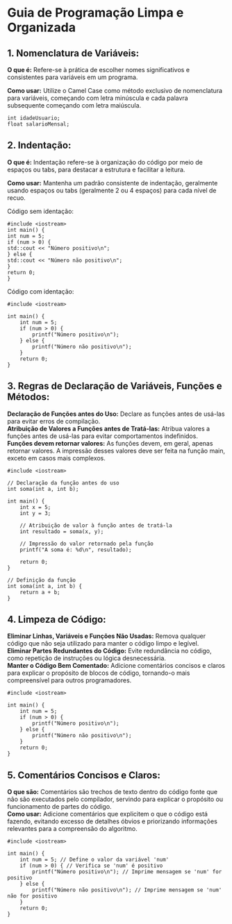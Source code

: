 # Guia de Programação Limpa e Organizada

## 1. Nomenclatura de Variáveis:

**O que é:** Refere-se à prática de escolher nomes significativos e consistentes para variáveis em um programa.

**Como usar:** Utilize o Camel Case como método exclusivo de nomenclatura para variáveis, começando com letra minúscula e cada palavra subsequente começando com letra maiúscula.

``` 
int idadeUsuario;
float salarioMensal;
```

## 2. Indentação:

**O que é:** Indentação refere-se à organização do código por meio de espaços ou tabs, para destacar a estrutura e facilitar a leitura.

**Como usar:** Mantenha um padrão consistente de indentação, geralmente usando espaços ou tabs (geralmente 2 ou 4 espaços) para cada nível de recuo.

Código sem identação: 
```
#include <iostream>
int main() {
int num = 5;
if (num > 0) {
std::cout << "Número positivo\n";
} else {
std::cout << "Número não positivo\n";
}
return 0;
}
```

Código com identação: 
```
#include <iostream>

int main() {
    int num = 5;
    if (num > 0) {
        printf("Número positivo\n");
    } else {
        printf("Número não positivo\n");
    }
    return 0;
}

```

## 3. Regras de Declaração de Variáveis, Funções e Métodos:

**Declaração de Funções antes do Uso:** Declare as funções antes de usá-las para evitar erros de compilação.\
**Atribuição de Valores a Funções antes de Tratá-las:** Atribua valores a funções antes de usá-las para evitar comportamentos indefinidos.\
**Funções devem retornar valores:** As funções devem, em geral, apenas retornar valores. A impressão desses valores deve ser feita na função main, exceto em casos mais complexos.

```
#include <iostream>

// Declaração da função antes do uso
int soma(int a, int b);

int main() {
    int x = 5;
    int y = 3;
    
    // Atribuição de valor à função antes de tratá-la
    int resultado = soma(x, y);
    
    // Impressão do valor retornado pela função
    printf("A soma é: %d\n", resultado);
    
    return 0;
}

// Definição da função
int soma(int a, int b) {
    return a + b;
}
```

## 4. Limpeza de Código:

**Eliminar Linhas, Variáveis e Funções Não Usadas:** Remova qualquer código que não seja utilizado para manter o código limpo e legível.\
**Eliminar Partes Redundantes do Código:** Evite redundância no código, como repetição de instruções ou lógica desnecessária.\
**Manter o Código Bem Comentado:** Adicione comentários concisos e claros para explicar o propósito de blocos de código, tornando-o mais compreensível para outros programadores.

```
#include <iostream>

int main() {
    int num = 5;
    if (num > 0) {
        printf("Número positivo\n");
    } else {
        printf("Número não positivo\n");
    }
    return 0;
}
```

## 5. Comentários Concisos e Claros:

**O que são:** Comentários são trechos de texto dentro do código fonte que não são executados pelo compilador, servindo para explicar o propósito ou funcionamento de partes do código.\
**Como usar:** Adicione comentários que explicitem o que o código está fazendo, evitando excesso de detalhes óbvios e priorizando informações relevantes para a compreensão do algoritmo.

```
#include <iostream>

int main() {
    int num = 5; // Define o valor da variável 'num'
    if (num > 0) { // Verifica se 'num' é positivo
        printf("Número positivo\n"); // Imprime mensagem se 'num' for positivo
    } else {
        printf("Número não positivo\n"); // Imprime mensagem se 'num' não for positivo
    }
    return 0;
}

```
